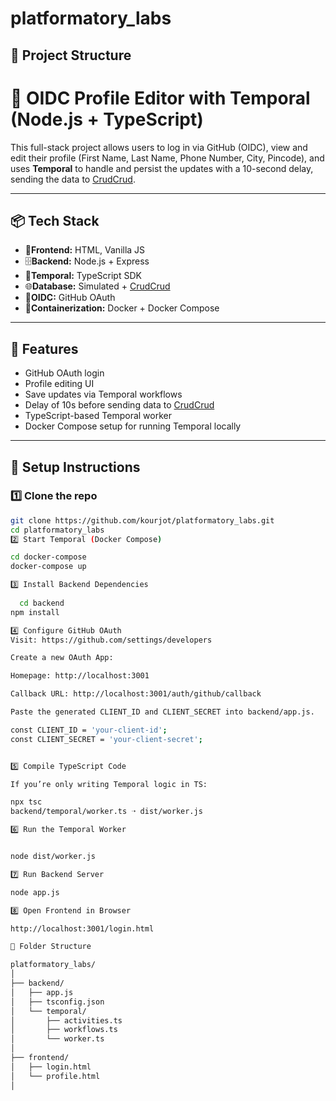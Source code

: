 # platformatory_labs

## 📂 Project Structure

# 🧠 OIDC Profile Editor with Temporal (Node.js + TypeScript)

This full-stack project allows users to log in via GitHub (OIDC), view and edit their profile (First Name, Last Name, Phone Number, City, Pincode), and uses **Temporal** to handle and persist the updates with a 10-second delay, sending the data to [CrudCrud](https://crudcrud.com).

---

## 📦 Tech Stack

- 👤**Frontend:** HTML, Vanilla JS
- 🗄️**Backend:** Node.js + Express
- 🧠**Temporal:** TypeScript SDK
- 🌐**Database:** Simulated + [CrudCrud](https://crudcrud.com)
- 🔐**OIDC:** GitHub OAuth
- 🐳**Containerization:** Docker + Docker Compose

---

## 🚀 Features

- GitHub OAuth login
- Profile editing UI
- Save updates via Temporal workflows
- Delay of 10s before sending data to [CrudCrud](https://crudcrud.com)
- TypeScript-based Temporal worker
- Docker Compose setup for running Temporal locally

---

## 🔧 Setup Instructions

### 1️⃣ Clone the repo
```bash
git clone https://github.com/kourjot/platformatory_labs.git
cd platformatory_labs
2️⃣ Start Temporal (Docker Compose)

cd docker-compose
docker-compose up

3️⃣ Install Backend Dependencies
  
  cd backend
npm install

4️⃣ Configure GitHub OAuth
Visit: https://github.com/settings/developers

Create a new OAuth App:

Homepage: http://localhost:3001

Callback URL: http://localhost:3001/auth/github/callback

Paste the generated CLIENT_ID and CLIENT_SECRET into backend/app.js.

const CLIENT_ID = 'your-client-id';
const CLIENT_SECRET = 'your-client-secret';


5️⃣ Compile TypeScript Code

If you’re only writing Temporal logic in TS:

npx tsc
backend/temporal/worker.ts ➝ dist/worker.js

6️⃣ Run the Temporal Worker


node dist/worker.js

7️⃣ Run Backend Server

node app.js

8️⃣ Open Frontend in Browser

http://localhost:3001/login.html

📂 Folder Structure

platformatory_labs/
│
├── backend/
│   ├── app.js
│   ├── tsconfig.json
│   └── temporal/
│       ├── activities.ts
│       ├── workflows.ts
│       └── worker.ts
│
├── frontend/
│   ├── login.html
│   └── profile.html
│

